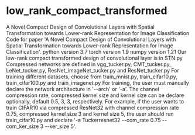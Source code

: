 # low_rank_compact_transformed
A Novel Compact Design of Convolutional Layers with Spatial Transformation towards Lower-rank Representation for Image Classification
Code for paper 'A Novel Compact Design of Convolutional Layers with Spatial Transformation towards Lower-rank Representation for Image Classification'.
python version 3.7
torch version 1.9
numpy version 1.21
Our low-rank compact transformed design of convolutional layer is in STN.py
Compressed networks are defined in vgg_tucker.py, CMT_tucker.py, LeNet_tucker.py, ResNet_imageNet_tucker.py and ResNet_tucker.py
For training different datasets, choose from train_mnist.py, train_cifar10.py, train_cifar100.py and train_imagenet.py
For training, the user must manually declare the network architecture in '--arch' or '-a'. The channel compression rate, compressed kernel size and kernel size can be declare optionally, default 0.5, 3, 3, respectively. 
For example, if the user wants to train CIFAR10 via compressed ResNet32 with channel compression rate 0.75, compressed kernel size 3 and kernel size 5, the user should run train_cifar10.py and declare '-a Tuckerresnet32 --com_rate 0.75 --com_ker_size 3 --ker_size 5'.
